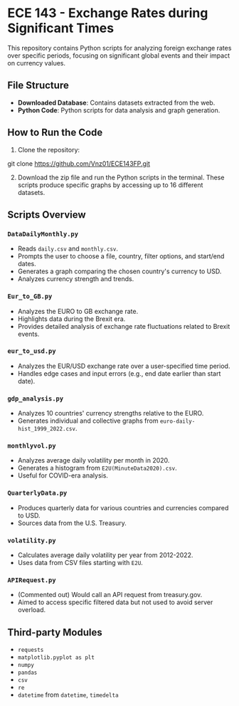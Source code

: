 # ECE 143 - Exchange Rates during Significant Times

This repository contains Python scripts for analyzing foreign exchange rates over specific periods, focusing on significant global events and their impact on currency values.

## File Structure

- **Downloaded Database**: Contains datasets extracted from the web.
- **Python Code**: Python scripts for data analysis and graph generation.

## How to Run the Code

1. Clone the repository:

git clone https://github.com/Vnz01/ECE143FP.git


2. Download the zip file and run the Python scripts in the terminal. These scripts produce specific graphs by accessing up to 16 different datasets.

## Scripts Overview

### `DataDailyMonthly.py`
- Reads `daily.csv` and `monthly.csv`.
- Prompts the user to choose a file, country, filter options, and start/end dates.
- Generates a graph comparing the chosen country's currency to USD.
- Analyzes currency strength and trends.

### `Eur_to_GB.py`
- Analyzes the EURO to GB exchange rate.
- Highlights data during the Brexit era.
- Provides detailed analysis of exchange rate fluctuations related to Brexit events.

### `eur_to_usd.py`
- Analyzes the EUR/USD exchange rate over a user-specified time period.
- Handles edge cases and input errors (e.g., end date earlier than start date).

### `gdp_analysis.py`
- Analyzes 10 countries' currency strengths relative to the EURO.
- Generates individual and collective graphs from `euro-daily-hist_1999_2022.csv`.

### `monthlyvol.py`
- Analyzes average daily volatility per month in 2020.
- Generates a histogram from `E2U(MinuteData2020).csv`.
- Useful for COVID-era analysis.

### `QuarterlyData.py`
- Produces quarterly data for various countries and currencies compared to USD.
- Sources data from the U.S. Treasury.

### `volatility.py`
- Calculates average daily volatility per year from 2012-2022.
- Uses data from CSV files starting with `E2U`.

### `APIRequest.py`
- (Commented out) Would call an API request from treasury.gov.
- Aimed to access specific filtered data but not used to avoid server overload.

## Third-party Modules

- `requests`
- `matplotlib.pyplot as plt`
- `numpy`
- `pandas`
- `csv`
- `re`
- `datetime` from `datetime`, `timedelta`
